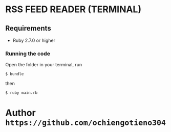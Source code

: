 # RSS FEED READER (TERMINAL)
## Requirements
- Ruby 2.7.0 or higher

### Running the code
Open the folder in your terminal, run
 ```
 $ bundle
 ```

then
 ```
 $ ruby main.rb
 ```
# Author ``https://github.com/ochiengotieno304``
